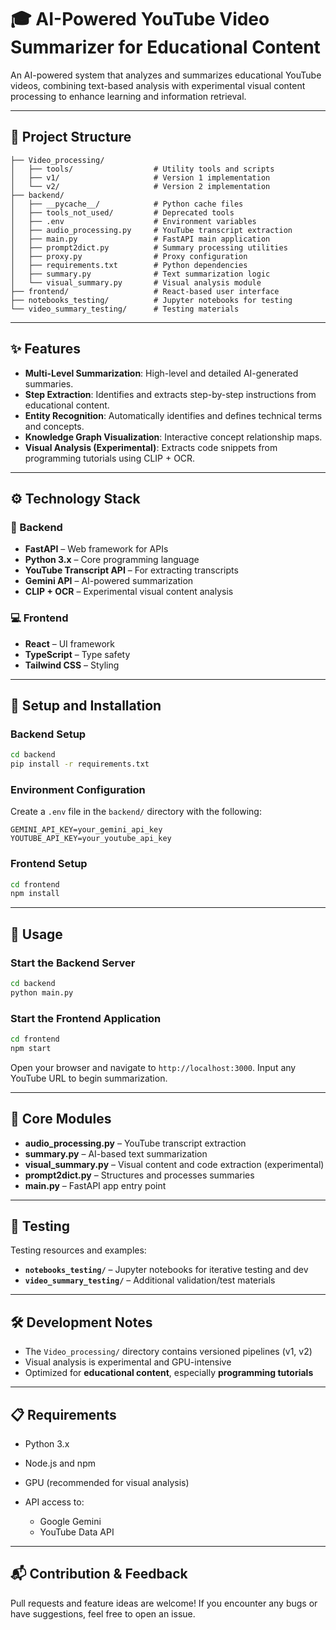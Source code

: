
# 🎓 AI-Powered YouTube Video Summarizer for Educational Content

An AI-powered system that analyzes and summarizes educational YouTube videos, combining text-based analysis with experimental visual content processing to enhance learning and information retrieval.

---

## 📁 Project Structure

```
├── Video_processing/
│   ├── tools/                  # Utility tools and scripts
│   ├── v1/                     # Version 1 implementation
│   └── v2/                     # Version 2 implementation
├── backend/
│   ├── __pycache__/            # Python cache files
│   ├── tools_not_used/         # Deprecated tools
│   ├── .env                    # Environment variables
│   ├── audio_processing.py     # YouTube transcript extraction
│   ├── main.py                 # FastAPI main application
│   ├── prompt2dict.py          # Summary processing utilities
│   ├── proxy.py                # Proxy configuration
│   ├── requirements.txt        # Python dependencies
│   ├── summary.py              # Text summarization logic
│   └── visual_summary.py       # Visual analysis module
├── frontend/                   # React-based user interface
├── notebooks_testing/          # Jupyter notebooks for testing
└── video_summary_testing/      # Testing materials
```

---

## ✨ Features

* **Multi-Level Summarization**: High-level and detailed AI-generated summaries.
* **Step Extraction**: Identifies and extracts step-by-step instructions from educational content.
* **Entity Recognition**: Automatically identifies and defines technical terms and concepts.
* **Knowledge Graph Visualization**: Interactive concept relationship maps.
* **Visual Analysis (Experimental)**: Extracts code snippets from programming tutorials using CLIP + OCR.

---

## ⚙️ Technology Stack

### 🔧 Backend

* **FastAPI** – Web framework for APIs
* **Python 3.x** – Core programming language
* **YouTube Transcript API** – For extracting transcripts
* **Gemini API** – AI-powered summarization
* **CLIP + OCR** – Experimental visual content analysis

### 💻 Frontend

* **React** – UI framework
* **TypeScript** – Type safety
* **Tailwind CSS** – Styling

---

## 🚀 Setup and Installation

### Backend Setup

```bash
cd backend
pip install -r requirements.txt
```

### Environment Configuration

Create a `.env` file in the `backend/` directory with the following:

```
GEMINI_API_KEY=your_gemini_api_key
YOUTUBE_API_KEY=your_youtube_api_key
```

### Frontend Setup

```bash
cd frontend
npm install
```

---

## 🧪 Usage

### Start the Backend Server

```bash
cd backend
python main.py
```

### Start the Frontend Application

```bash
cd frontend
npm start
```

Open your browser and navigate to `http://localhost:3000`. Input any YouTube URL to begin summarization.

---

## 🧩 Core Modules

* **audio\_processing.py** – YouTube transcript extraction
* **summary.py** – AI-based text summarization
* **visual\_summary.py** – Visual content and code extraction (experimental)
* **prompt2dict.py** – Structures and processes summaries
* **main.py** – FastAPI app entry point

---

## 🧪 Testing

Testing resources and examples:

* **`notebooks_testing/`** – Jupyter notebooks for iterative testing and dev
* **`video_summary_testing/`** – Additional validation/test materials

---

## 🛠 Development Notes

* The `Video_processing/` directory contains versioned pipelines (v1, v2)
* Visual analysis is experimental and GPU-intensive
* Optimized for **educational content**, especially **programming tutorials**

---

## 📋 Requirements

* Python 3.x
* Node.js and npm
* GPU (recommended for visual analysis)
* API access to:

  * Google Gemini
  * YouTube Data API

---

## 📬 Contribution & Feedback

Pull requests and feature ideas are welcome! If you encounter any bugs or have suggestions, feel free to open an issue.



